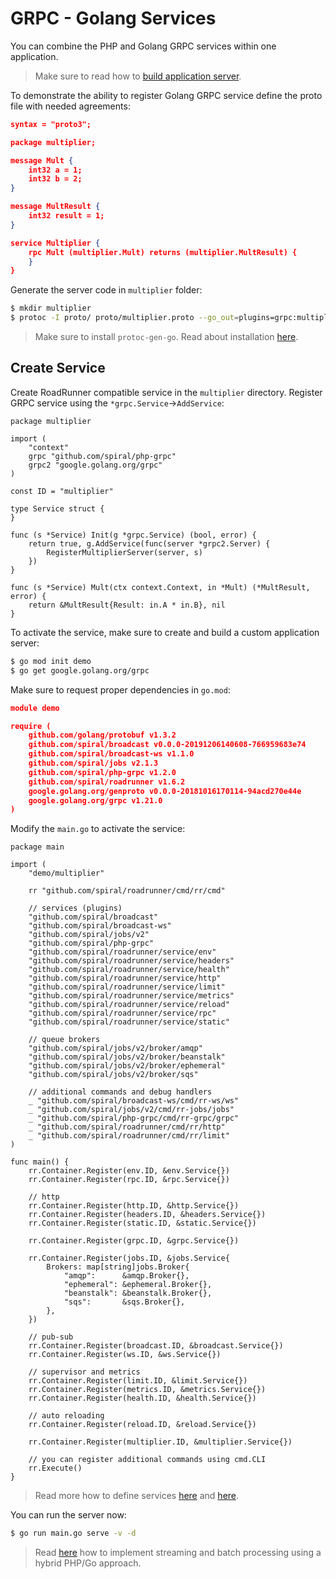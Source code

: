 # GRPC - Golang Services
You can combine the PHP and Golang GRPC services within one application. 

> Make sure to read how to [build application server](/framework/application-server.md).

To demonstrate the ability to register Golang GRPC service define the proto file with needed agreements:

```json
syntax = "proto3";

package multiplier;

message Mult {
    int32 a = 1;
    int32 b = 2;
}

message MultResult {
    int32 result = 1;
}

service Multiplier {
    rpc Mult (multiplier.Mult) returns (multiplier.MultResult) {
    }
}
```

Generate the server code in `multiplier` folder:

```bash
$ mkdir multiplier
$ protoc -I proto/ proto/multiplier.proto --go_out=plugins=grpc:multiplier
```

> Make sure to install `protoc-gen-go`. Read about installation [here](/grpc/client.md).

## Create Service
Create RoadRunner compatible service in the `multiplier` directory. Register GRPC service using the `*grpc.Service`->`AddService`:

```golang
package multiplier

import (
	"context"
	grpc "github.com/spiral/php-grpc"
	grpc2 "google.golang.org/grpc"
)

const ID = "multiplier"

type Service struct {
}

func (s *Service) Init(g *grpc.Service) (bool, error) {
	return true, g.AddService(func(server *grpc2.Server) {
		RegisterMultiplierServer(server, s)
	})
}

func (s *Service) Mult(ctx context.Context, in *Mult) (*MultResult, error) {
	return &MultResult{Result: in.A * in.B}, nil
}
```

To activate the service, make sure to create and build a custom application server: 

```bash
$ go mod init demo
$ go get google.golang.org/grpc
```

Make sure to request proper dependencies in `go.mod`:

```json
module demo

require (
	github.com/golang/protobuf v1.3.2
	github.com/spiral/broadcast v0.0.0-20191206140608-766959683e74
	github.com/spiral/broadcast-ws v1.1.0
	github.com/spiral/jobs v2.1.3
	github.com/spiral/php-grpc v1.2.0
	github.com/spiral/roadrunner v1.6.2
	google.golang.org/genproto v0.0.0-20181016170114-94acd270e44e
	google.golang.org/grpc v1.21.0
)
```

Modify the `main.go` to activate the service:


```golang
package main

import (
	"demo/multiplier"

	rr "github.com/spiral/roadrunner/cmd/rr/cmd"

	// services (plugins)
	"github.com/spiral/broadcast"
	"github.com/spiral/broadcast-ws"
	"github.com/spiral/jobs/v2"
	"github.com/spiral/php-grpc"
	"github.com/spiral/roadrunner/service/env"
	"github.com/spiral/roadrunner/service/headers"
	"github.com/spiral/roadrunner/service/health"
	"github.com/spiral/roadrunner/service/http"
	"github.com/spiral/roadrunner/service/limit"
	"github.com/spiral/roadrunner/service/metrics"
	"github.com/spiral/roadrunner/service/reload"
	"github.com/spiral/roadrunner/service/rpc"
	"github.com/spiral/roadrunner/service/static"

	// queue brokers
	"github.com/spiral/jobs/v2/broker/amqp"
	"github.com/spiral/jobs/v2/broker/beanstalk"
	"github.com/spiral/jobs/v2/broker/ephemeral"
	"github.com/spiral/jobs/v2/broker/sqs"

	// additional commands and debug handlers
	_ "github.com/spiral/broadcast-ws/cmd/rr-ws/ws"
	_ "github.com/spiral/jobs/v2/cmd/rr-jobs/jobs"
	_ "github.com/spiral/php-grpc/cmd/rr-grpc/grpc"
	_ "github.com/spiral/roadrunner/cmd/rr/http"
	_ "github.com/spiral/roadrunner/cmd/rr/limit"
)

func main() {
	rr.Container.Register(env.ID, &env.Service{})
	rr.Container.Register(rpc.ID, &rpc.Service{})

	// http
	rr.Container.Register(http.ID, &http.Service{})
	rr.Container.Register(headers.ID, &headers.Service{})
	rr.Container.Register(static.ID, &static.Service{})

	rr.Container.Register(grpc.ID, &grpc.Service{})

	rr.Container.Register(jobs.ID, &jobs.Service{
		Brokers: map[string]jobs.Broker{
			"amqp":      &amqp.Broker{},
			"ephemeral": &ephemeral.Broker{},
			"beanstalk": &beanstalk.Broker{},
			"sqs":       &sqs.Broker{},
		},
	})

	// pub-sub
	rr.Container.Register(broadcast.ID, &broadcast.Service{})
	rr.Container.Register(ws.ID, &ws.Service{})

	// supervisor and metrics
	rr.Container.Register(limit.ID, &limit.Service{})
	rr.Container.Register(metrics.ID, &metrics.Service{})
	rr.Container.Register(health.ID, &health.Service{})

	// auto reloading
	rr.Container.Register(reload.ID, &reload.Service{})

	rr.Container.Register(multiplier.ID, &multiplier.Service{})

	// you can register additional commands using cmd.CLI
	rr.Execute()
}
```

> Read more how to define services [here](/cookbook/golang-library.md) and [here](https://roadrunner.dev/docs/beep-beep-service).

You can run the server now:

```bash
$ go run main.go serve -v -d
```

> Read [here](/grpc/streaming.md) how to implement streaming and batch processing using a hybrid PHP/Go approach.
